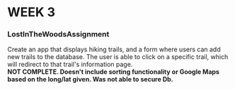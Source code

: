 # WEEK 3
### LostInTheWoodsAssignment
Create an app that displays hiking trails, and a form where users can add new trails to the database. The user is able to click on a specific trail, which will redirect to that trail's information page.     
**NOT COMPLETE. Doesn't include sorting functionality or Google Maps based on the long/lat given. Was not able to secure Db.**


